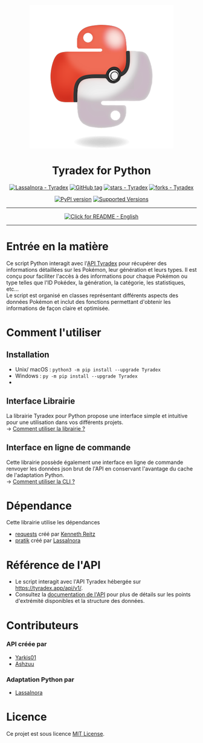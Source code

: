 <div align="center">

[![Logo Pokémon](https://raw.githubusercontent.com/LassaInora/Tyradex/refs/heads/images/logo.png)](https://tyradex.app/)
# Tyradex for Python
[![LassaInora - Tyradex](https://img.shields.io/static/v1?label=LassaInora&message=Tyradex&color=yellow&logo=github)](https://github.com/LassaInora/Tyradex "Go to GitHub repo")
[![GitHub tag](https://img.shields.io/github/tag/LassaInora/Tyradex?include_prereleases=&sort=semver&color=orange)](https://github.com/LassaInora/Tyradex/releases/)
[![stars - Tyradex](https://img.shields.io/github/stars/LassaInora/Tyradex?style=social)](https://github.com/LassaInora/Tyradex)
[![forks - Tyradex](https://img.shields.io/github/forks/LassaInora/Tyradex?style=social)](https://github.com/LassaInora/Tyradex)

[![PyPI version](https://badge.fury.io/py/Tyradex.svg)](https://badge.fury.io/py/Tyradex)
[![Supported Versions](https://img.shields.io/pypi/pyversions/Tyradex.svg)](https://pypi.org/project/Tyradex)

___

[![Click for README - English](https://img.shields.io/badge/Click_for_README-English-red)](README.md)

---

</div>

# Entrée en la matière

Ce script Python interagit avec l'[API Tyradex](https://tyradex.app/) pour récupérer des informations détaillées sur les
Pokémon, leur génération et leurs types. Il est conçu pour faciliter l'accès à des informations pour chaque Pokémon ou
type telles que l'ID Pokédex, la génération, la catégorie, les statistiques, etc...  
Le script est organisé en classes représentant différents aspects des données Pokémon et inclut des fonctions permettant
d'obtenir les informations de façon claire et optimisée.

# Comment l'utiliser
## Installation
- Unix/ macOS : `python3 -m pip install --upgrade Tyradex`
- Windows : `py -m pip install --upgrade Tyradex`
-

## Interface Librairie

La librairie Tyradex pour Python propose une interface simple et intuitive pour une utilisation dans vos différents
projets.  
→ [Comment utiliser la librairie ?](https://github.com/LassaInora/Tyradex/wiki/Labrary-Interface)

## Interface en ligne de commande

Cette librairie possède également une interface en ligne de commande renvoyer les données json brut de l'API en
conservant l'avantage du cache de l'adaptation Python.  
→ [Comment utiliser la CLI ?](https://github.com/LassaInora/Tyradex/wiki/Command-Line-Interface)

# Dépendance

Cette librairie utilise les dépendances

* [requests](https://requests.readthedocs.io/en/latest/) créé par [Kenneth Reitz](https://github.com/kennethreitz)
* [pratik](https://github.com/LassaInora/Pratik) créé par [LassaInora](https://github.com/LassaInora)

# Référence de l'API

* Le script interagit avec l'API Tyradex hébergée sur https://tyradex.app/api/v1/.
* Consultez la [documentation de l'API](https://tyradex.app/docs) pour plus de détails sur les points d'extrémité
  disponibles et la structure des données.

# Contributeurs

### API créée par

* [Yarkis01](https://github.com/Yarkis01)
* [Ashzuu](https://github.com/Ashzuu)

### Adaptation Python par

* [LassaInora](https://github.com/LassaInora)

# Licence

Ce projet est sous licence [MIT License](https://github.com/LassaInora/Tyradex/blob/main/LICENSE).